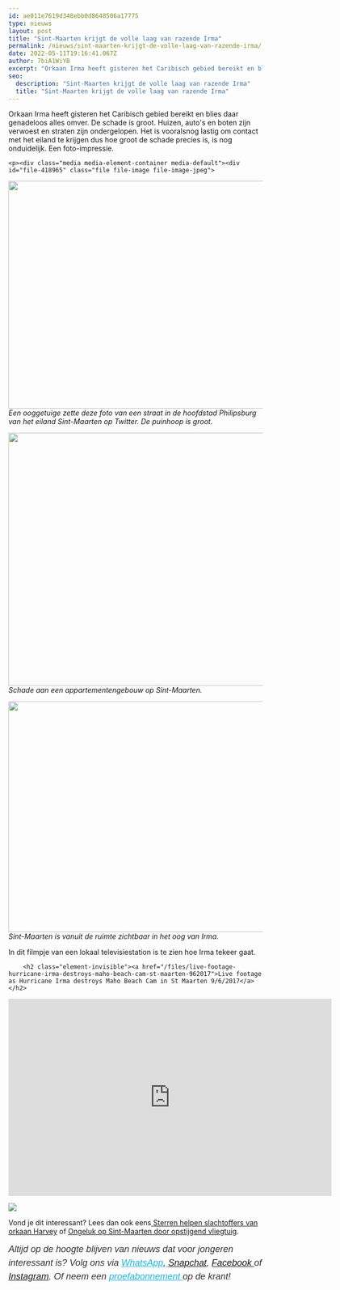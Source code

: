 ```yaml
---
id: ae011e7619d348ebb0d8648506a17775
type: nieuws
layout: post
title: "Sint-Maarten krijgt de volle laag van razende Irma"
permalink: /nieuws/sint-maarten-krijgt-de-volle-laag-van-razende-irma/
date: 2022-05-11T19:16:41.067Z
author: 7biA1WiYB
excerpt: "Orkaan Irma heeft gisteren het Caribisch gebied bereikt en blies daar genadeloos alles omver. De schade is groot. Huizen, auto's en boten zijn verwoest en straten zijn ondergelopen. Het is vooralsnog lastig om contact met het eiland te krijgen dus hoe groot de schade precies is, is nog onduidelijk. Een foto-impressie.  "
seo:
  description: "Sint-Maarten krijgt de volle laag van razende Irma"
  title: "Sint-Maarten krijgt de volle laag van razende Irma"
---
```

Orkaan Irma heeft gisteren het Caribisch gebied bereikt en blies daar genadeloos alles omver. De schade is groot. Huizen, auto's en boten zijn verwoest en straten zijn ondergelopen. Het is vooralsnog lastig om contact met het eiland te krijgen dus hoe groot de schade precies is, is nog onduidelijk. Een foto-impressie.  

    <p><div class="media media-element-container media-default"><div id="file-418965" class="file file-image file-image-jpeg">

        
  
  <div class="content">
    <img height="450" width="800" class="media-element file-default" data-delta="1" src="https://7dagen.netlify.app/sites/default/files/xxl_2.jpg" alt="">  </div>

  
</div>
</div><em>Een ooggetuige zette deze foto van een straat in de hoofdstad Philipsburg van het eiland Sint-Maarten op Twitter. De puinhoop is groot.</em> 
<p><div class="media media-element-container media-default"><div id="file-418964" class="file file-image file-image-jpeg">

        
  
  <div class="content">
    <img height="768" width="1024" style="width: 800px; height: 500px;" class="media-element file-default" data-delta="1" src="https://7dagen.netlify.app/sites/default/files/DJDB10zW4AA5XWJ.jpg" alt="">  </div>

  
</div>
</div><em>Schade aan een appartementengebouw op Sint-Maarten.</em>
<p><div class="media media-element-container media-default"><div id="file-418960" class="file file-image file-image-jpeg">

        
  
  <div class="content">
    <img height="811" width="1423" style="font-size: 13.008px; width: 800px; height: 456px;" class="media-element file-default" data-delta="1" src="https://7dagen.netlify.app/sites/default/files/DJCcKkYWsAEngUI.jpg" alt="">  </div>

  
</div>
</div><em>Sint-Maarten is vanuit de ruimte zichtbaar in het oog van Irma.</em>
<p>In dit filmpje van een lokaal televisiestation is te zien hoe Irma tekeer gaat.</p>
<p><div class="media media-element-container media-default"><div id="file-418963" class="file file-video file-video-youtube">

        <h2 class="element-invisible"><a href="/files/live-footage-hurricane-irma-destroys-maho-beach-cam-st-maarten-962017">Live footage as Hurricane Irma destroys Maho Beach Cam in St Maarten 9/6/2017</a></h2>
    
  
  <div class="content">
    <div class="media-youtube-video file media-element file-default media-youtube-1">
  <iframe class="media-youtube-player" width="640" height="390" title="Live footage as Hurricane Irma destroys Maho Beach Cam in St Maarten   9/6/2017" src="https://www.youtube.com/embed/dA5qYrboTUE?wmode=opaque&controls=" name="Live footage as Hurricane Irma destroys Maho Beach Cam in St Maarten   9/6/2017" frameborder="0" allowfullscreen="">Video van Live footage as Hurricane Irma destroys Maho Beach Cam in St Maarten   9/6/2017</iframe>
</div>
  </div>

  
</div>
</div>
<div class="kader">
<p><img class="kaderafbeelding" src="https://7dagen.netlify.app/sites/default/files/ff.png"></p>
<p>Vond je dit interessant? Lees dan ook eens<a href="https://7dagen.netlify.app/lifestyle/fenna-17-van-hoefwijzer-over-het-succes-van-paardentubers" target="_blank"> </a><a href="https://7dagen.netlify.app/nieuws/sterren-helpen-slachtoffers-van-orkaan-harvey">Sterren helpen slachtoffers van orkaan Harvey</a> of <a href="https://7dagen.netlify.app/nieuws/ongeluk-op-sint-maarten-door-opstijgend-vliegtuig">Ongeluk op Sint-Maarten door opstijgend vliegtuig</a>.</p>
<p><em style="box-sizing: inherit; color: rgb(51, 51, 51); font-family: &quot;PT Sans&quot;, sans-serif; font-size: 18px; line-height: 27px;">Altijd op de hoogte blijven van nieuws dat voor jongeren interessant is? Volg ons via </em><em style="box-sizing: inherit; color: rgb(34, 179, 224); transition: color 0.3s ease; font-family: &quot;PT Sans&quot;, sans-serif; font-size: 18px; line-height: 27px;"><a href="https://7dagen.netlify.app/whatsapp" style="box-sizing: inherit; color: rgb(34, 179, 224); transition: color 0.3s ease; font-family: &quot;PT Sans&quot;, sans-serif; font-size: 18px; line-height: 27px;">WhatsApp</a></em><em style="box-sizing: inherit; color: rgb(51, 51, 51); font-family: &quot;PT Sans&quot;, sans-serif; font-size: 18px; line-height: 27px;">,</em><em style="box-sizing: inherit; color: rgb(34, 179, 224); transition: color 0.3s ease; font-family: &quot;PT Sans&quot;, sans-serif; font-size: 18px; line-height: 27px;"><a href="https://7dagen.netlify.app/whatsapp" style="box-sizing: inherit; color: rgb(34, 179, 224); transition: color 0.3s ease; font-family: &quot;PT Sans&quot;, sans-serif; font-size: 18px; line-height: 27px;"> </a></em><em style="box-sizing: inherit; color: rgb(51, 51, 51); font-family: &quot;PT Sans&quot;, sans-serif; font-size: 18px; line-height: 27px;"><a href="https://www.snapchat.com/add/sevendaysnl">Snapchat</a>, <a href="https://www.facebook.com/7Daysnl?ref=bookmarks">Facebook </a>of <a href="https://instagram.com/7DAysnl/">Instagram</a>. Of </em><em style="box-sizing: inherit; color: rgb(51, 51, 51); font-family: &quot;PT Sans&quot;, sans-serif; font-size: 18px; line-height: 27px;">neem een </em><a href="https://abonneren.sevendays.nl/abonneren/abonnementen/ae/artikel" style="box-sizing: inherit; color: rgb(34, 179, 224); transition: color 0.3s ease; font-family: &quot;PT Sans&quot;, sans-serif; font-size: 18px; line-height: 27px;"><em style="box-sizing: inherit;">proefabonnement </em></a><em style="box-sizing: inherit; color: rgb(51, 51, 51); font-family: &quot;PT Sans&quot;, sans-serif; font-size: 18px; line-height: 27px;">op de krant!</em></p>
</div>
  
